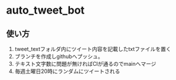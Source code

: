 # auto_tweet_bot

## 使い方
1. tweet_textフォルダ内にツイート内容を記載したtxtファイルを置く
2. ブランチを作成しgithubへプッシュ。
3. テキスト文字数に問題が無ければCIが通るのでmainへマージ
4. 毎週土曜日20時にランダムにツイートされる
